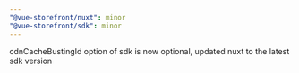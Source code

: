 ```yaml
---
"@vue-storefront/nuxt": minor
"@vue-storefront/sdk": minor
---
```


cdnCacheBustingId option of sdk is now optional, updated nuxt to the latest sdk version
